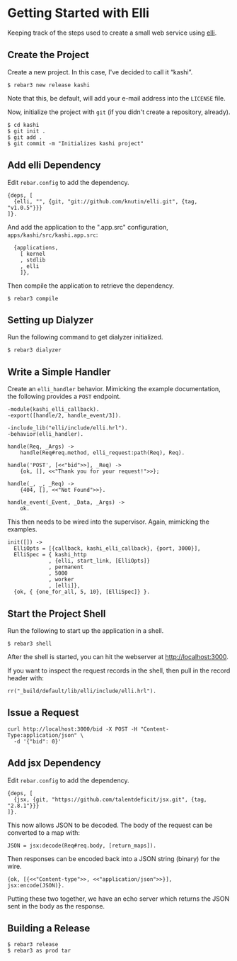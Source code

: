 # Getting Started with Elli

Keeping track of the steps used to create a small web service using
[elli](https://github.com/knutin/elli).

## Create the Project

Create a new project. In this case, I've decided to call it “kashi”.

    $ rebar3 new release kashi

Note that this, be default, will add your e-mail address into the `LICENSE`
file.

Now, initialize the project with `git` (if you didn't create a repository, already).

    $ cd kashi
    $ git init .
    $ git add .
    $ git commit -m "Initializes kashi project"

## Add elli Dependency

Edit `rebar.config` to add the dependency.
```
{deps, [
  {elli, "", {git, "git://github.com/knutin/elli.git", {tag, "v1.0.5"}}}
]}.
```

And add the application to the ".app.src" configuration,
`apps/kashi/src/kashi.app.src`:
```
  {applications,
    [ kernel
    , stdlib
    , elli
    ]},
```

Then compile the application to retrieve the dependency.

    $ rebar3 compile

## Setting up Dialyzer

Run the following command to get dialyzer initialized.

    $ rebar3 dialyzer

## Write a Simple Handler

Create an `elli_handler` behavior. Mimicking the example documentation, the
following provides a `POST` endpoint.
```
-module(kashi_elli_callback).
-export([handle/2, handle_event/3]).

-include_lib("elli/include/elli.hrl").
-behavior(elli_handler).

handle(Req, _Args) ->
	handle(Req#req.method, elli_request:path(Req), Req).

handle('POST', [<<"bid">>], _Req) ->
	{ok, [], <<"Thank you for your request!">>};

handle(_, _, _Req) ->
	{404, [], <<"Not Found">>}.

handle_event(_Event, _Data, _Args) ->
	ok.
```

This then needs to be wired into the supervisor. Again, mimicking the examples.
```
init([]) ->
  ElliOpts = [{callback, kashi_elli_callback}, {port, 3000}],
  ElliSpec = { kashi_http
             , {elli, start_link, [ElliOpts]}
             , permanent
             , 5000
             , worker
             , [elli]},
  {ok, { {one_for_all, 5, 10}, [ElliSpec]} }.
```

## Start the Project Shell

Run the following to start up the application in a shell.

    $ rebar3 shell

After the shell is started, you can hit the webserver at
[http://localhost:3000](http://localhost:3000).

If you want to inspect the request records in the shell, then pull in the record
header with:
```
rr("_build/default/lib/elli/include/elli.hrl").
```

## Issue a Request

```
curl http://localhost:3000/bid -X POST -H "Content-Type:application/json" \
  -d '{"bid": 0}'
```

## Add jsx Dependency

Edit `rebar.config` to add the dependency.
```
{deps, [
  {jsx, {git, "https://github.com/talentdeficit/jsx.git", {tag, "2.8.1"}}}
]}.
```

This now allows JSON to be decoded. The body of the request can be converted to
a map with:
```
JSON = jsx:decode(Req#req.body, [return_maps]).
```  

Then responses can be encoded back into a JSON string (binary) for the wire.
```
{ok, [{<<"Content-type">>, <<"application/json">>}], jsx:encode(JSON)}.
```

Putting these two together, we have an echo server which returns the JSON sent
in the body as the response.

## Building a Release

    $ rebar3 release
    $ rebar3 as prod tar
